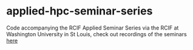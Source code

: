 # applied-hpc-seminar-series
Code accompanying the RCIF Applied Seminar Series via the RCIF at Washington University in St Louis, check out recordings of the seminars [here](https://www.youtube.com/watch?v=E1-Gt58R1PQ&list=PLWQcH2bkwDuyypqGoU_3hvpug380LJ9BR&pp=iAQB](https://www.youtube.com/playlist?list=PLWQcH2bkwDuyypqGoU_3hvpug380LJ9BR))
